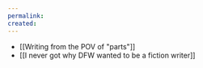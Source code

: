 ```yaml
---
permalink: 
created:
---
```

- [[Writing from the POV of "parts"]]
- [[I never got why DFW wanted to be a fiction writer]]
